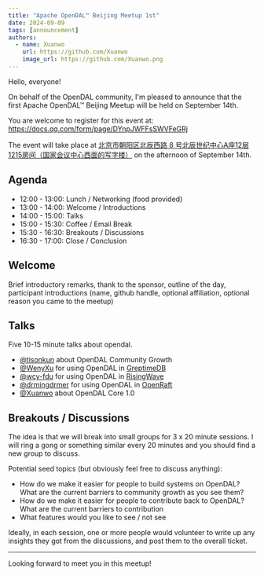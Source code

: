 ```yaml
---
title: "Apache OpenDAL™ Beijing Meetup 1st"
date: 2024-09-09
tags: [announcement]
authors:
  - name: Xuanwo
    url: https://github.com/Xuanwo
    image_url: https://github.com/Xuanwo.png
---
```


Hello, everyone!

On behalf of the OpenDAL community, I'm pleased to announce that the first Apache OpenDAL™ Beijing Meetup will be held on September 14th.

You are welcome to register for this event at: https://docs.qq.com/form/page/DYnpJWFFsSWVFeGRj

The event will take place at [北京市朝阳区北辰西路 8 号北辰世纪中心A座12层1215房间（国家会议中心西面的写字楼）](https://maps.app.goo.gl/4Tr7JCJ5HdCoVGdeA) on the afternoon of September 14th.

## Agenda

- 12:00 - 13:00: Lunch / Networking (food provided)
- 13:00 - 14:00: Welcome / Introductions
- 14:00 - 15:00: Talks
- 15:00 - 15:30: Coffee / Email Break
- 15:30 - 16:30: Breakouts / Discussions
- 16:30 - 17:00: Close / Conclusion

## Welcome

Brief introductory remarks, thank to the sponsor, outline of the day, participant introductions (name, github handle, optional affiliation, optional reason you came to the meetup)

## Talks

Five 10-15 minute talks about opendal.

- [@tisonkun](https://github.com/tisonkun/) about OpenDAL Community Growth
- [@WenyXu](https://github.com/WenyXu/) for using OpenDAL in [GreptimeDB](https://github.com/GreptimeTeam/greptimedb)
- [@wcy-fdu](https://github.com/wcy-fdu/) for using OpenDAL in [RisingWave](https://github.com/risingwavelabs/risingwave)
- [@drmingdrmer](https://github.com/wcy-fdu/) for using OpenDAL in [OpenRaft](https://github.com/datafuselabs/openraft)
- [@Xuanwo](https://github.com/Xuanwo/) about OpenDAL Core 1.0

## Breakouts / Discussions

The idea is that we will break into small groups for 3 x 20 minute sessions. I will ring a gong or something similar every 20 minutes and you should find a new group to discuss.

Potential seed topics (but obviously feel free to discuss anything):

- How do we make it easier for people to build systems on OpenDAL? What are the current barriers to community growth as you see them?
- How do we make it easier for people to contribute back to OpenDAL? What are the current barriers to contribution
- What features would you like to see / not see

Ideally, in each session, one or more people would volunteer to write up any insights they got from the discussions, and post them to the overall ticket.

---

Looking forward to meet you in this meetup!
